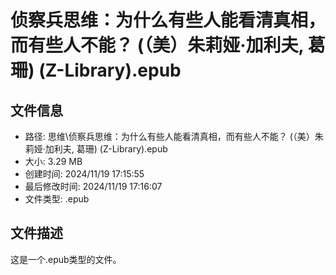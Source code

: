 ﻿# 侦察兵思维：为什么有些人能看清真相，而有些人不能？ (（美）朱莉娅·加利夫, 葛珊) (Z-Library).epub

## 文件信息
- 路径: 思维\侦察兵思维：为什么有些人能看清真相，而有些人不能？ (（美）朱莉娅·加利夫, 葛珊) (Z-Library).epub
- 大小: 3.29 MB
- 创建时间: 2024/11/19 17:15:55
- 最后修改时间: 2024/11/19 17:16:07
- 文件类型: .epub

## 文件描述
这是一个.epub类型的文件。

